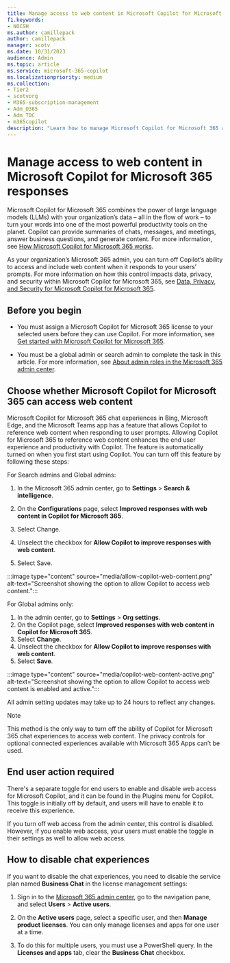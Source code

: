```yaml
---
title: Manage access to web content in Microsoft Copilot for Microsoft 365 responses
f1.keywords:
- NOCSH
ms.author: camillepack
author: camillepack
manager: scotv
ms.date: 10/31/2023
audience: Admin
ms.topic: article
ms.service: microsoft-365-copilot
ms.localizationpriority: medium
ms.collection: 
- Tier2
- scotvorg
- M365-subscription-management 
- Adm_O365
- Adm_TOC
- m365copilot
description: "Learn how to manage Microsoft Copilot for Microsoft 365 access to web content for your organization."
---
```


# Manage access to web content in Microsoft Copilot for Microsoft 365 responses

Microsoft Copilot for Microsoft 365 combines the power of large language models (LLMs) with your organization’s data – all in the flow of work – to turn your words into one of the most powerful productivity tools on the planet. Copilot can provide summaries of chats, messages, and meetings, answer business questions, and generate content. For more information, see [How Microsoft Copilot for Microsoft 365 works](https://www.youtube.com/watch?v=B2-8wrF9Okc).

As your organization’s Microsoft 365 admin, you can turn off Copilot’s ability to access and include web content when it responds to your users’ prompts. For more information on how this control impacts data, privacy, and security within Microsoft Copilot for Microsoft 365, see [Data, Privacy, and Security for Microsoft Copilot for Microsoft 365](microsoft-365-copilot-privacy.md#microsoft-copilot-for-microsoft-365-and-web-content).

## Before you begin

- You must assign a Microsoft Copilot for Microsoft 365 license to your selected users before they can use Copilot. For more information, see [Get started with Microsoft Copilot for Microsoft 365](microsoft-365-copilot-setup.md).

- You must be a global admin or search admin to complete the task in this article. For more information, see [About admin roles in the Microsoft 365 admin center](/microsoft-365/admin/add-users/about-admin-roles).

## Choose whether Microsoft Copilot for Microsoft 365 can access web content

Microsoft Copilot for Microsoft 365 chat experiences in Bing, Microsoft Edge, and the Microsoft Teams app has a feature that allows Copilot to reference web content when responding to user prompts. Allowing Copilot for Microsoft 365 to reference web content enhances the end user experience and productivity with Copilot. The feature is automatically turned on when you first start using Copilot. You can turn off this feature by following these steps:

For Search admins and Global admins:

1. In the Microsoft 365 admin center, go to **Settings** > **Search & intelligence**.

2. On the **Configurations** page, select **Improved responses with web content in Copilot for Microsoft 365**.

3. Select Change.

4. Unselect the checkbox for **Allow Copilot to improve responses with web content**.

5. Select Save.

:::image type="content" source="media/allow-copilot-web-content.png" alt-text="Screenshot showing the option to allow Copilot to access web content.":::

For Global admins only:

1. In the admin center, go to **Settings** > **Org settings**.
2. On the Copilot page, select **Improved responses with web content in Copilot for Microsoft 365**.
3. Select **Change**.
4. Unselect the checkbox for **Allow Copilot to improve responses with web content**.
5. Select **Save**.

:::image type="content" source="media/copilot-web-content-active.png" alt-text="Screenshot showing the option to allow Copilot to access web content is enabled and active.":::

All admin setting updates may take up to 24 hours to reflect any changes.

>[!NOTE]
> This method is the only way to turn off the ability of Copilot for Microsoft 365 chat experiences to access web content. The privacy controls for optional connected experiences available with Microsoft 365 Apps can’t be used.

## End user action required

There's a separate toggle for end users to enable and disable web access for Microsoft Copilot, and it can be found in the Plugins menu for Copilot. This toggle is initially off by default, and users will have to enable it to receive this experience.

If you turn off web access from the admin center, this control is disabled. However, if you enable web access, your users must enable the toggle in their settings as well to allow web access.

## How to disable chat experiences

If you want to disable the chat experiences, you need to disable the service plan named **Business Chat** in the license management settings:

1. Sign in to the [Microsoft 365 admin center](https://admin.microsoft.com), go to the navigation pane, and select **Users** > **Active users**.

2. On the **Active users** page, select a specific user, and then **Manage product licenses**. You can only manage licenses and apps for one user at a time.

3. To do this for multiple users, you must use a PowerShell query. In the **Licenses and apps** tab, clear the **Business Chat** checkbox.
